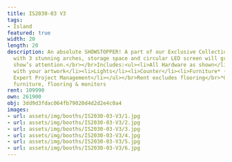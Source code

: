 ```yaml
---
title: IS2030-03 V3
tags:
- Island
featured: true
width: 20
length: 20
description: An absolute SHOWSTOPPER! A part of our Exclusive Collection this stand
  with 3 stunning arches, storage space and circular LED screen will grab the entire
  show’s attention.</br></br>Includes:<ul><li>All Hardware as shown</li><li>New Graphics
  with your artwork</li><li>Lights</li><li>Counter</li><li>Furniture* (as per availability)</li><li>Friendly
  Expert Project Management</li></ul></br>Rent excludes flooring</br>*Own excludes
  furniture, flooring & monitors
rent: 109990
own: 261900
obj: 3dd9d3fdac064fb79020d4d2d2e4c0a4
images:
- url: assets/img/booths/IS2030-03-V3/1.jpg
- url: assets/img/booths/IS2030-03-V3/2.jpg
- url: assets/img/booths/IS2030-03-V3/3.jpg
- url: assets/img/booths/IS2030-03-V3/4.jpg
- url: assets/img/booths/IS2030-03-V3/5.jpg
- url: assets/img/booths/IS2030-03-V3/6.jpg
---
```


